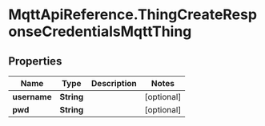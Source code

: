 # MqttApiReference.ThingCreateResponseCredentialsMqttThing

## Properties

Name | Type | Description | Notes
------------ | ------------- | ------------- | -------------
**username** | **String** |  | [optional] 
**pwd** | **String** |  | [optional] 


